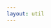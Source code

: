 ```yaml
---
layout: util
---
```


<script setup>
import HomePageRecent from 'vitepress-sls-blog-tmpl/src/components/home/HomePageRecent.vue'
import HomePageTags from 'vitepress-sls-blog-tmpl/src/components/home/HomePageTags.vue'
import HomeHero from 'vitepress-sls-blog-tmpl/src/components/home/HomeHero.vue'
import UtilPageContent from 'vitepress-sls-blog-tmpl/src/components/UtilPageContent.vue'
import { useData } from 'vitepress'
import { data } from './loadPosts.data.js'
import { PROPS } from "../.vitepress/props.js";

const { theme } = useData()

const translations = {
  heroFirstLine: "Блог Проекта Эдем",
  heroSecondLine: "Анархисткие коммуны",
}
</script>

<HomeHero :firstLine="heroFirstLine" :secondLine="heroSecondLine" />
<HomePageTags :header="theme.t.tags" :allData="data.posts" />
<HomePageRecent
  :header="theme.t.homeRecentHeader"
  :allData="data.posts"
  :perPage="PROPS.perPage"
/>

<!-- <UtilPageContent> -->
<!---->
<!-- ## header -->
<!---->
<!-- other text -->
<!---->
<!-- </UtilPageContent> -->
